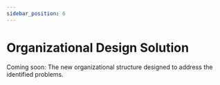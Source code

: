 ```yaml
---
sidebar_position: 6
---
```


# Organizational Design Solution

Coming soon: The new organizational structure designed to address the identified problems.